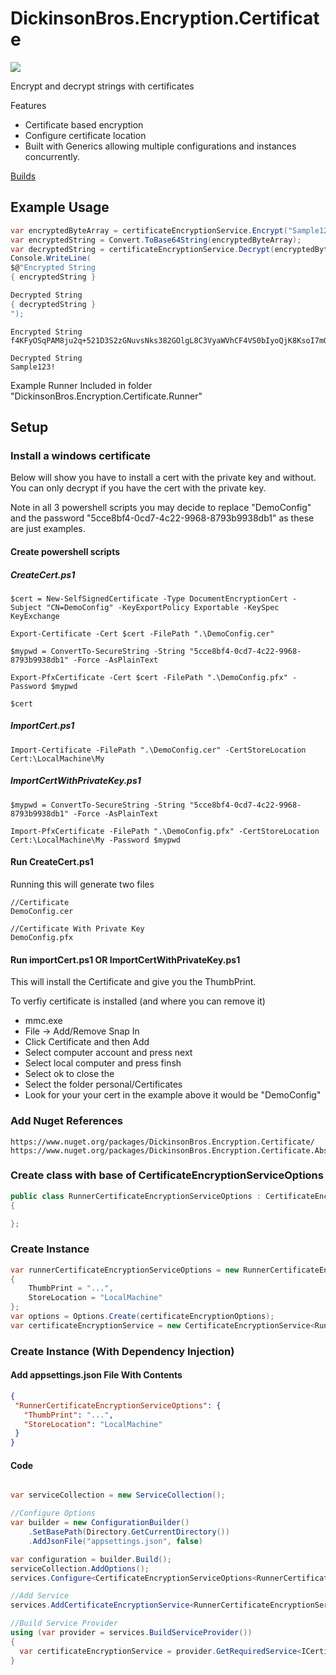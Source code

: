 # DickinsonBros.Encryption.Certificate

<a href="https://www.nuget.org/packages/DickinsonBros.Encryption.Certificate/">
    <img src="https://img.shields.io/nuget/v/DickinsonBros.Encryption.Certificate">
</a>

Encrypt and decrypt strings with certificates

Features
* Certificate based encryption 
* Configure certificate location
* Built with Generics allowing multiple configurations and instances concurrently.

<a href="https://dev.azure.com/marksamdickinson/DickinsonBros/_build?definitionScope=%5CDickinsonBros.Encryption.Certificate">Builds</a>

<h2>Example Usage</h2>

```C#
var encryptedByteArray = certificateEncryptionService.Encrypt("Sample123!");
var encryptedString = Convert.ToBase64String(encryptedByteArray);
var decryptedString = certificateEncryptionService.Decrypt(encryptedByteArray);
Console.WriteLine(
$@"Encrypted String
{ encryptedString }

Decrypted String
{ decryptedString }
");
```
    
    Encrypted String
    f4KFyOSqPAM8ju2q+521D3S2zGNuvsNks382GOlgL8C3VyaWVhCF4VS0bIyoQjK8KsoI7mQ8Uu8w54TkzCHuFGqXOmLJU0Rfjurjn+01VCxBsgo1G23u4QUtM5uXBSye/S/jcXGVLDJX90F7gss+NdKvbhebq6jFnFsR6ZhrTGc7BLbLiE0M/BE7A+8hxCGjOFXvgwBm8nTFhXh/sSV8fbZ9pCzwcPuSXMTKxRi+cji3jN42hJidmOBNKIXi2pq6hIL5kcDxKXuVxznOOOcwh/clfCa8Hx6rY/q1O4y14AT5IknCnvYXWCEroXfvX1vlemXewL/UCN486c6VzGssGA==

    Decrypted String
    Sample123!

Example Runner Included in folder "DickinsonBros.Encryption.Certificate.Runner"

<h2>Setup</h2>

<h3>Install a windows certificate</h3>

Below will show you have to install a cert with the private key and without.
You can only decrypt if you have the cert with the private key.

Note in all 3 powershell scripts you may decide to replace "DemoConfig" and the password "5cce8bf4-0cd7-4c22-9968-8793b9938db1" as these are just examples.

<h4>Create powershell scripts</h3>

<h5>CreateCert.ps1</h5>
    
    $cert = New-SelfSignedCertificate -Type DocumentEncryptionCert -Subject "CN=DemoConfig" -KeyExportPolicy Exportable -KeySpec KeyExchange

    Export-Certificate -Cert $cert -FilePath ".\DemoConfig.cer"

    $mypwd = ConvertTo-SecureString -String "5cce8bf4-0cd7-4c22-9968-8793b9938db1" -Force -AsPlainText

    Export-PfxCertificate -Cert $cert -FilePath ".\DemoConfig.pfx" -Password $mypwd

    $cert

<h5>ImportCert.ps1</h5>

    Import-Certificate -FilePath ".\DemoConfig.cer" -CertStoreLocation Cert:\LocalMachine\My
    
<h5>ImportCertWithPrivateKey.ps1</h5>

    $mypwd = ConvertTo-SecureString -String "5cce8bf4-0cd7-4c22-9968-8793b9938db1" -Force -AsPlainText

    Import-PfxCertificate -FilePath ".\DemoConfig.pfx" -CertStoreLocation Cert:\LocalMachine\My -Password $mypwd
    
<h4>Run CreateCert.ps1</h3>

Running this will generate two files

    //Certificate
    DemoConfig.cer
    
    //Certificate With Private Key
    DemoConfig.pfx

<h4>Run importCert.ps1 OR ImportCertWithPrivateKey.ps1</h3>

This will install the Certificate and give you the ThumbPrint.

To verfiy certificate is installed (and where you can remove it)
* mmc.exe
* File -> Add/Remove Snap In
* Click Certificate and then Add
* Select computer account and press next
* Select local computer and press finsh
* Select ok to close the 
* Select the folder personal/Certificates
* Look for your your cert in the example above it would be "DemoConfig"

<h3>Add Nuget References</h3>

    https://www.nuget.org/packages/DickinsonBros.Encryption.Certificate/
    https://www.nuget.org/packages/DickinsonBros.Encryption.Certificate.Abstractions

<h3>Create class with base of CertificateEncryptionServiceOptions</h3>

```c#
public class RunnerCertificateEncryptionServiceOptions : CertificateEncryptionServiceOptions
{

};
```
<h3>Create Instance</h3>

```c#
var runnerCertificateEncryptionServiceOptions = new RunnerCertificateEncryptionServiceOptions
{
    ThumbPrint = "...",
    StoreLocation = "LocalMachine"
};
var options = Options.Create(certificateEncryptionOptions);
var certificateEncryptionService = new CertificateEncryptionService<RunnerCertificateEncryptionServiceOptions>(options);

```

<h3>Create Instance (With Dependency Injection)</h3>

<h4>Add appsettings.json File With Contents</h4>

 ```json  
{
  "RunnerCertificateEncryptionServiceOptions": {
    "ThumbPrint": "...",
    "StoreLocation": "LocalMachine"
  }
}
 ```    
<h4>Code</h4>

```c#

var serviceCollection = new ServiceCollection();

//Configure Options
var builder = new ConfigurationBuilder()
    .SetBasePath(Directory.GetCurrentDirectory())
    .AddJsonFile("appsettings.json", false)

var configuration = builder.Build();
serviceCollection.AddOptions();
services.Configure<CertificateEncryptionServiceOptions<RunnerCertificateEncryptionServiceOptions>>(_configuration.GetSection(nameof(RunnerCertificateEncryptionServiceOptions)));

//Add Service
services.AddCertificateEncryptionService<RunnerCertificateEncryptionServiceOptions>();

//Build Service Provider 
using (var provider = services.BuildServiceProvider())
{
  var certificateEncryptionService = provider.GetRequiredService<ICertificateEncryptionService<RunnerCertificateEncryptionServiceOptions>>();
}
```
